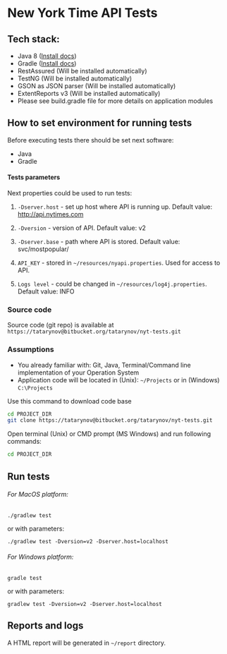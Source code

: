 # New York Time API Tests
## Tech stack:
- Java 8 ([Install docs](https://docs.oracle.com/javase/8/docs/technotes/guides/install/install_overview.html))
- Gradle ([Install docs](https://gradle.org/install/))
- RestAssured (Will be installed automatically)
- TestNG (Will be installed automatically)
- GSON as JSON parser (Will be installed automatically)
- ExtentReports v3 (Will be installed automatically)
- Please see build.gradle file for more details on application modules


## How to set environment for running tests
Before executing tests there should be set next software:
- Java
- Gradle


#### Tests parameters

Next properties could be used to run tests:
1. ```-Dserver.host``` - set up host where API is running up. 
Default value: http://api.nytimes.com

2. ```-Dversion``` - version of API. 
Default value: v2

3. ```-Dserver.base``` - path where API is stored. 
Default value: svc/mostpopular/

4. ```API_KEY``` - stored in ```~/resources/nyapi.properties```. Used for access to API.

5. ```Logs level``` - could be changed in ```~/resources/log4j.properties```. 
Default value: INFO

### Source code
Source code (git repo) is available at ```https://tatarynov@bitbucket.org/tatarynov/nyt-tests.git```


### Assumptions
- You already familiar with: Git, Java, Terminal/Command line implementation of your Operation System
- Application code will be located in (Unix): ```~/Projects``` or in (Windows) ```C:\Projects```

Use this command to download code base
```bash
cd PROJECT_DIR
git clone https://tatarynov@bitbucket.org/tatarynov/nyt-tests.git
```

Open terminal (Unix) or CMD prompt (MS Windows) and run following commands:
```bash
cd PROJECT_DIR
```

## Run tests


###### For MacOS platform:
```
./gradlew test
```
or with parameters:
```
./gradlew test -Dversion=v2 -Dserver.host=localhost
```

###### For Windows platform:
```
gradle test
```
or with parameters:
```
gradlew test -Dversion=v2 -Dserver.host=localhost
```

## Reports and logs


A HTML report will be generated in ```~/report``` directory.